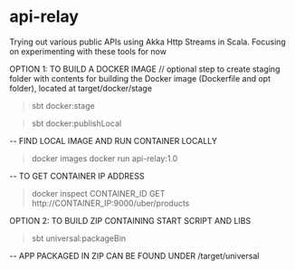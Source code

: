 # api-relay
Trying out various public APIs using Akka Http Streams in Scala. Focusing on experimenting with these tools for now


OPTION 1: TO BUILD A DOCKER IMAGE
// optional step to create staging folder with contents for building the Docker image (Dockerfile and opt folder), located at target/docker/stage
> sbt docker:stage 

> sbt docker:publishLocal

-- FIND LOCAL IMAGE AND RUN CONTAINER LOCALLY
> docker images
> docker run api-relay:1.0

-- TO GET CONTAINER IP ADDRESS
> docker inspect CONTAINER_ID 
GET http://CONTAINER_IP:9000/uber/products


OPTION 2: TO BUILD ZIP CONTAINING START SCRIPT AND LIBS
> sbt universal:packageBin

-- APP PACKAGED IN ZIP CAN BE FOUND UNDER
/target/universal